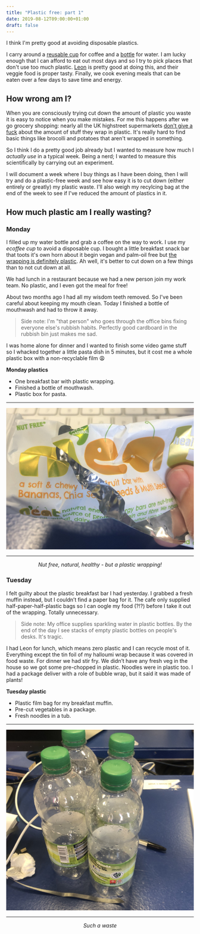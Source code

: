 ```yaml
---
title: "Plastic free: part 1"
date: 2019-08-12T09:00:00+01:00
draft: false
---
```


I think I'm pretty good at avoiding disposable plastics.

I carry around a [reusable cup](https://ecoffeecup.eco/) for coffee and a [bottle](https://www.chillysbottles.com/uk) for water. I am lucky enough that I can afford to eat out most days and so I try to pick places that don't use too much plastic. [Leon](https://leon.co/) is pretty good at doing this, and their veggie food is proper tasty. Finally, we cook evening meals that can be eaten over a few days to save time and energy.

## How wrong am I?

When you are consciously trying cut down the amount of plastic you waste it is easy to notice when you make mistakes. For me this happens after we go grocery shopping: nearly all the UK highstreet supermarkets [don't give a fuck](https://www.theguardian.com/environment/2018/jan/17/nearly-1m-tonnes-every-year-supermarkets-shamed-for-plastic-packaging) about the amount of stuff they wrap in plastic. It's really hard to find basic things like brocolli and potatoes that aren't wrapped in something.

So I think I do a pretty good job already but I wanted to measure how much I _actually use_ in a typical week. Being a nerd; I wanted to measure this scientifically by carrying out an experiment.

I will document a week where I buy things as I have been doing, then I will try and do a plastic-free week and see how easy it is to cut down (either entirely or greatly) my plastic waste. I'll also weigh my recylcing bag at the end of the week to see if I've reduced the amount of plastics in it.

## How much plastic am I really wasting?

### Monday

I filled up my water bottle and grab a coffee on the way to work. I use my _ecoffee cup_ to avoid a disposable cup. I bought a little breakfast snack bar that toots it's own horn about it begin vegan and palm-oil free but [the wrapping is definitely plastic](https://jenksbrands.com/pages/eatcrete-nougat-bar). Ah well, it's better to cut down on a few things than to not cut down at all.

We had lunch in a restaurant because we had a new person join my work team. No plastic, and I even got the meal for free!

About two months ago I had all my wisdom teeth removed. So I've been careful about keeping my mouth clean. Today I finished a bottle of mouthwash and had to throw it away.

> Side note: I'm "that person" who goes through the office bins fixing everyone else's rubbish habits. Perfectly good cardboard in the rubbish bin just makes me sad.

I was home alone for dinner and I wanted to finish some  video game stuff so I whacked together a little pasta dish in 5 minutes, but it cost me a whole plastic box with a non-recyclable film 😩

**Monday plastics**

* One breakfast bar with plastic wrapping.
* Finished a bottle of mouthwash.
* Plastic box for pasta.

<div style="text-align:center;">
<hr>
<img src="https://raw.githubusercontent.com/phalt/blog/master/static/plastic_1.jpg">
<hr>
<p style="font-style: italic">Nut free, natural, healthy - but a plastic wrapping!</p>
</div>

### Tuesday

I felt guilty about the plastic breakfast bar I had yesterday. I  grabbed a fresh muffin instead, but I couldn’t find a paper bag for it. The cafe only supplied half-paper-half-plastic bags so I can oogle my  food (?!?) before I take it out of the wrapping. Totally unnecessary.

> Side note: My office supplies sparkling water in plastic bottles. By the end of the day I see stacks of empty plastic bottles on people's desks. It's tragic.

I had Leon for lunch, which means zero plastic and I can recycle most of it. Everything except the tin foil of my halloumi wrap because it was  covered in food waste. For dinner we had stir fry. We didn’t have any fresh veg in the house so we got some pre-chopped in plastic. Noodles were in plastic too. I  had a package deliver with a role of bubble wrap, but it said it was  made of plants!

**Tuesday plastic**

* Plastic film bag for my breakfast muffin.
* Pre-cut vegetables in a package.
* Fresh noodles in a tub.

<div style="text-align:center;">
<hr>
<img src="https://raw.githubusercontent.com/phalt/blog/master/static/plastic_2.jpg">
<hr>
<p style="font-style: italic">Such a waste</p>
</div>